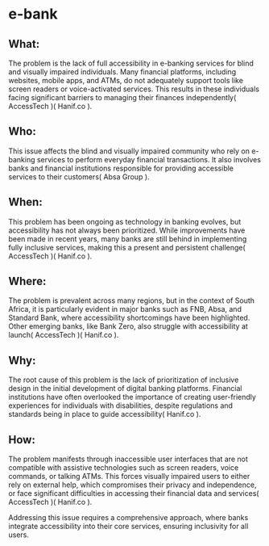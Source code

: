 # e-bank

## What:
The problem is the lack of full accessibility in e-banking services for blind and visually impaired individuals. Many financial platforms, including websites, mobile apps, and ATMs, do not adequately support tools like screen readers or voice-activated services. This results in these individuals facing significant barriers to managing their finances independently​(
AccessTech
)​(
Hanif.co
).

## Who:
This issue affects the blind and visually impaired community who rely on e-banking services to perform everyday financial transactions. It also involves banks and financial institutions responsible for providing accessible services to their customers​(
Absa Group
).

## When:
This problem has been ongoing as technology in banking evolves, but accessibility has not always been prioritized. While improvements have been made in recent years, many banks are still behind in implementing fully inclusive services, making this a present and persistent challenge​(
AccessTech
)​(
Hanif.co
).

## Where:
The problem is prevalent across many regions, but in the context of South Africa, it is particularly evident in major banks such as FNB, Absa, and Standard Bank, where accessibility shortcomings have been highlighted. Other emerging banks, like Bank Zero, also struggle with accessibility at launch​(
AccessTech
)​(
Hanif.co
).

## Why:
The root cause of this problem is the lack of prioritization of inclusive design in the initial development of digital banking platforms. Financial institutions have often overlooked the importance of creating user-friendly experiences for individuals with disabilities, despite regulations and standards being in place to guide accessibility​(
Hanif.co
).

## How:
The problem manifests through inaccessible user interfaces that are not compatible with assistive technologies such as screen readers, voice commands, or talking ATMs. This forces visually impaired users to either rely on external help, which compromises their privacy and independence, or face significant difficulties in accessing their financial data and services​(
AccessTech
)​(
Hanif.co
).

Addressing this issue requires a comprehensive approach, where banks integrate accessibility into their core services, ensuring inclusivity for all users.
